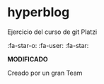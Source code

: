 # hyperblog
Ejercicio del curso de git Platzi

:fa-star-o: :fa-user: :fa-star:

**MODIFICADO**

Creado por un gran Team

